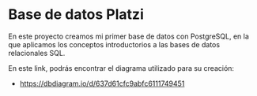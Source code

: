 # Base de datos Platzi

En este proyecto creamos mi primer base de datos con PostgreSQL, en la que aplicamos los conceptos introductorios a las bases de datos relacionales SQL.

En este link, podrás encontrar el diagrama utilizado para su creación:

- https://dbdiagram.io/d/637d61cfc9abfc6111749451
